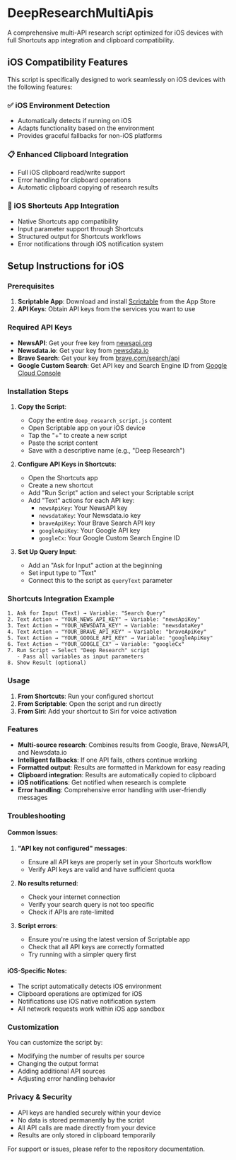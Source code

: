 # DeepResearchMultiApis

A comprehensive multi-API research script optimized for iOS devices with full Shortcuts app integration and clipboard compatibility.

## iOS Compatibility Features

This script is specifically designed to work seamlessly on iOS devices with the following features:

### ✅ iOS Environment Detection
- Automatically detects if running on iOS
- Adapts functionality based on the environment
- Provides graceful fallbacks for non-iOS platforms

### 📋 Enhanced Clipboard Integration
- Full iOS clipboard read/write support
- Error handling for clipboard operations
- Automatic clipboard copying of research results

### 🔗 iOS Shortcuts App Integration
- Native Shortcuts app compatibility
- Input parameter support through Shortcuts
- Structured output for Shortcuts workflows
- Error notifications through iOS notification system

## Setup Instructions for iOS

### Prerequisites
1. **Scriptable App**: Download and install [Scriptable](https://apps.apple.com/app/scriptable/id1405459188) from the App Store
2. **API Keys**: Obtain API keys from the services you want to use

### Required API Keys
- **NewsAPI**: Get your free key from [newsapi.org](https://newsapi.org)
- **Newsdata.io**: Get your key from [newsdata.io](https://newsdata.io)
- **Brave Search**: Get your key from [brave.com/search/api](https://brave.com/search/api)
- **Google Custom Search**: Get API key and Search Engine ID from [Google Cloud Console](https://console.cloud.google.com)

### Installation Steps

1. **Copy the Script**:
   - Copy the entire `deep_research_script.js` content
   - Open Scriptable app on your iOS device
   - Tap the "+" to create a new script
   - Paste the script content
   - Save with a descriptive name (e.g., "Deep Research")

2. **Configure API Keys in Shortcuts**:
   - Open the Shortcuts app
   - Create a new shortcut
   - Add "Run Script" action and select your Scriptable script
   - Add "Text" actions for each API key:
     - `newsApiKey`: Your NewsAPI key
     - `newsdataKey`: Your Newsdata.io key
     - `braveApiKey`: Your Brave Search API key
     - `googleApiKey`: Your Google API key
     - `googleCx`: Your Google Custom Search Engine ID

3. **Set Up Query Input**:
   - Add an "Ask for Input" action at the beginning
   - Set input type to "Text"
   - Connect this to the script as `queryText` parameter

### Shortcuts Integration Example

```
1. Ask for Input (Text) → Variable: "Search Query"
2. Text Action → "YOUR_NEWS_API_KEY" → Variable: "newsApiKey"
3. Text Action → "YOUR_NEWSDATA_KEY" → Variable: "newsdataKey"
4. Text Action → "YOUR_BRAVE_API_KEY" → Variable: "braveApiKey"
5. Text Action → "YOUR_GOOGLE_API_KEY" → Variable: "googleApiKey"
6. Text Action → "YOUR_GOOGLE_CX" → Variable: "googleCx"
7. Run Script → Select "Deep Research" script
   - Pass all variables as input parameters
8. Show Result (optional)
```

### Usage

1. **From Shortcuts**: Run your configured shortcut
2. **From Scriptable**: Open the script and run directly
3. **From Siri**: Add your shortcut to Siri for voice activation

### Features

- **Multi-source research**: Combines results from Google, Brave, NewsAPI, and Newsdata.io
- **Intelligent fallbacks**: If one API fails, others continue working
- **Formatted output**: Results are formatted in Markdown for easy reading
- **Clipboard integration**: Results are automatically copied to clipboard
- **iOS notifications**: Get notified when research is complete
- **Error handling**: Comprehensive error handling with user-friendly messages

### Troubleshooting

#### Common Issues:

1. **"API key not configured" messages**:
   - Ensure all API keys are properly set in your Shortcuts workflow
   - Verify API keys are valid and have sufficient quota

2. **No results returned**:
   - Check your internet connection
   - Verify your search query is not too specific
   - Check if APIs are rate-limited

3. **Script errors**:
   - Ensure you're using the latest version of Scriptable app
   - Check that all API keys are correctly formatted
   - Try running with a simpler query first

#### iOS-Specific Notes:

- The script automatically detects iOS environment
- Clipboard operations are optimized for iOS
- Notifications use iOS native notification system
- All network requests work within iOS app sandbox

### Customization

You can customize the script by:
- Modifying the number of results per source
- Changing the output format
- Adding additional API sources
- Adjusting error handling behavior

### Privacy & Security

- API keys are handled securely within your device
- No data is stored permanently by the script
- All API calls are made directly from your device
- Results are only stored in clipboard temporarily

For support or issues, please refer to the repository documentation.
